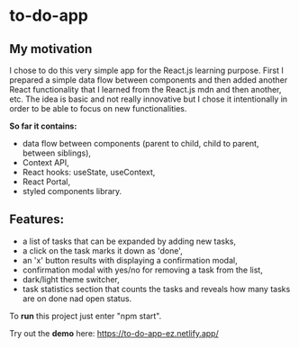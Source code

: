 # to-do-app

## My motivation
I chose to do this very simple app for the React.js learning purpose. First I prepared a simple data flow between components and then added another React functionality that I learned from the React.js mdn and then another, etc. The idea is basic and not really innovative but I chose it intentionally in order to be able to focus on new functionalities.

**So far it contains:**
* data flow between components (parent to child, child to parent, between siblings),
* Context API,
* React hooks: useState, useContext,
* React Portal,
* styled components library.

## Features:
- a list of tasks that can be expanded by adding new tasks,
- a click on the task marks it down as 'done',
- an 'x' button results with displaying a confirmation modal,
- confirmation modal with yes/no for removing a task from the list,
- dark/light theme switcher,
- task statistics section that counts the tasks and reveals how many tasks are on done nad open status.

To **run** this project just enter "npm start".

Try out the **demo** here: https://to-do-app-ez.netlify.app/
